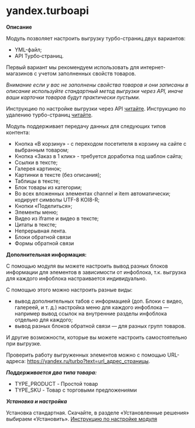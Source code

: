 # yandex.turboapi

**Описание**

Модуль позволяет настроить выгрузку турбо-страниц двух вариантов:
- YML-файл;
- API Турбо‑страниц.

Первый вариант мы рекомендуем использовать для интернет-магазинов с учетом заполненных свойств товаров.

_Внимание если у вас не заполнены свойства товаров и они записаны в описание используйте стандартный метод выгрузки через API, иначе ваши карточки товаров будут практически пустыми._

Инструкцию по настройке выгрузки через API [читайте](help/setting.md).
Инструкцию по удалению турбо-страниц [читайте](help/setting.md).

Модуль поддерживает передачу данных для следующих типов контента:  
* Кнопка «В корзину» - с переходом посетителя в корзину на сайте с выбранным товаром;
* Кнопка «Заказ в 1 клик» - требуется доработка под шаблон сайта;
* Ссылки в тексте;
* Галерея картинок;
* Картинки в тексте (без описания);
* Таблицы в тексте;
* Блок товары из категории;
* Во всех вложенных элементах channel и item автоматически; кодирует символы UTF-8 KOI8-R;
* Кнопки «Поделиться»;
* Элементы меню;
* Видео из iframe и видео в тексте;
* Цитаты в тексте;
* Непрерывная лента.
* Блоки обратной связи
* Формы обратной связи

**Дополнительная информация:**

С помощью модуля вы можете настроить вывод разных блоков информации для элементов в зависимости от инфоблока, т.к. выгрузка для каждого инфоблока настраивается индивидуально.


С помощью этого можно настроить разные виды:
* вывод дополнительных табов с информацией (доп. Блоки с видео, галереей, и т. д.)
настройка меню для каждого инфоблока — например вывод ссылок на внутренние разделы инфоблока отдельно для каждого;
* вывод разных блоков обратной связи — для разных групп товаров.

И другие возможности, которые вы можете настроить самостоятельно при выгрузке.

Проверить работу выгруженных элементов можно с помощью URL-адреса: https://yandex.ru/turbo?text=url_адрес_страницы.

**_Поддерживается два типа товара:_**
* TYPE_PRODUCT - Простой товар
* TYPE_SKU - Товар с торговыми предложениями

**_Установка и настройка_**

Установка стандартная. Скачайте, в разделе «Установленные решения»  выбираем «Установить».
[Инструкцию по настройке модуля](help/setting.md)